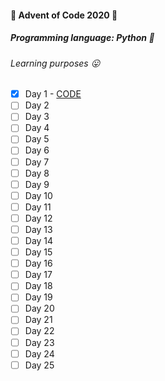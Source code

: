 #### :evergreen_tree: Advent of Code 2020 :evergreen_tree:
##### Programming language: Python :snake:
###### Learning purposes :stuck_out_tongue:
- [X] Day 1 - [CODE](https://github.com/FixxxarN/advent-of-code-20/blob/main/day-01/day_1.py)
- [ ] Day 2
- [ ] Day 3
- [ ] Day 4
- [ ] Day 5
- [ ] Day 6
- [ ] Day 7
- [ ] Day 8
- [ ] Day 9
- [ ] Day 10
- [ ] Day 11
- [ ] Day 12
- [ ] Day 13
- [ ] Day 14
- [ ] Day 15
- [ ] Day 16
- [ ] Day 17
- [ ] Day 18
- [ ] Day 19
- [ ] Day 20
- [ ] Day 21
- [ ] Day 22
- [ ] Day 23
- [ ] Day 24
- [ ] Day 25
